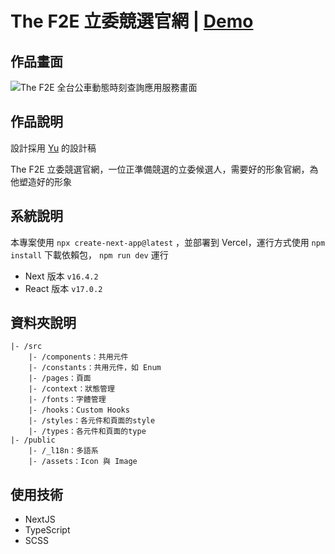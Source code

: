 # The F2E 立委競選官網  | [Demo](https://2023-f2e-week1.vercel.app/en-US)

## 作品畫面

![The F2E 全台公車動態時刻查詢應用服務畫面](https://i.imgur.com/hNh7FuE.png)
## 作品說明

設計採用 [Yu](https://2023.thef2e.com/users/12061579704045424141) 的設計稿

The F2E 立委競選官網，一位正準備競選的立委候選人，需要好的形象官網，為他塑造好的形象

## 系統說明

本專案使用 `npx create-next-app@latest` ，並部署到 Vercel，運行方式使用 `npm install` 下載依賴包， `npm run dev` 運行

- Next 版本 `v16.4.2`
- React 版本 `v17.0.2`

## 資料夾說明

```
|- /src
    |- /components：共用元件
    |- /constants：共用元件，如 Enum
    |- /pages：頁面
    |- /context：狀態管理
    |- /fonts：字體管理
    |- /hooks：Custom Hooks
    |- /styles：各元件和頁面的style
    |- /types：各元件和頁面的type
|- /public
    |- /_l18n：多語系
    |- /assets：Icon 與 Image
```

## 使用技術

- NextJS
- TypeScript
- SCSS